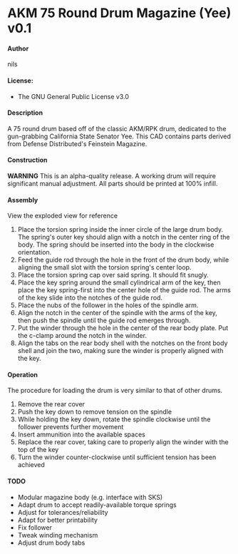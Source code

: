 # AKM 75 Round Drum Magazine (Yee) v0.1

#### Author
nils

#### License: 
* The GNU General Public License v3.0

#### Description
A 75 round drum based off of the classic AKM/RPK drum, dedicated to the gun-grabbing California State Senator Yee. This CAD contains parts derived from Defense Distributed's Feinstein Magazine.
 
#### Construction
**WARNING** This is an alpha-quality release. A working drum will require significant manual adjustment.
All parts should be printed at 100% infill.
 
 
#### Assembly
 
View the exploded view for reference

1. Place the torsion spring inside the inner circle of the large drum body. The spring's outer key should align with a notch in the center ring of the body. The spring should be inserted into the body in the clockwise orientation.
2. Feed the guide rod through the hole in the front of the drum body, while aligning the small slot with the torsion spring's center loop.
3. Place the torsion spring cap over said spring. It should fit snugly.
4. Place the key spring around the small cylindrical arm of the key, then place the key spring-first into the center hole of the guide rod. The arms of the key slide into the notches of the guide rod.
5. Place the nubs of the follower in the holes of the spindle arm.
6. Align the notch in the center of the spindle with the arms of the key, then push the spindle until the guide rod emerges through.
7. Put the winder through the hole in the center of the rear body plate. Put the c-clamp around the notch in the winder.
8. Align the tabs on the rear body shell with the notches on the front body shell and join the two, making sure the winder is properly aligned with the key.
 
#### Operation
 
The procedure for loading the drum is very similar to that of other drums.
 
1. Remove the rear cover
2. Push the key down to remove tension on the spindle
3. While holding the key down, rotate the spindle clockwise until the follower prevents further movement
4. Insert ammunition into the available spaces
5. Replace the rear cover, taking care to properly align the winder with the top of the key
6. Turn the winder counter-clockwise until sufficient tension has been achieved
 
 
#### TODO

* Modular magazine body (e.g. interface with SKS)
* Adapt drum to accept readily-available torque springs
* Adjust for tolerances/reliability
* Adapt for better printability
* Fix follower
* Tweak winding mechanism
* Adjust drum body tabs


